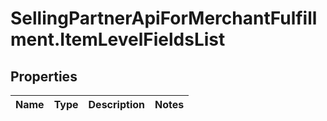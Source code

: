 # SellingPartnerApiForMerchantFulfillment.ItemLevelFieldsList

## Properties
Name | Type | Description | Notes
------------ | ------------- | ------------- | -------------


